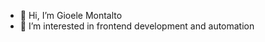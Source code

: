 - 👋 Hi, I’m Gioele Montalto
- 👀 I’m interested in frontend development and automation

<!---
GioeleMontalto/GioeleMontalto is a ✨ special ✨ repository because its `README.md` (this file) appears on your GitHub profile.
You can click the Preview link to take a look at your changes.
--->
